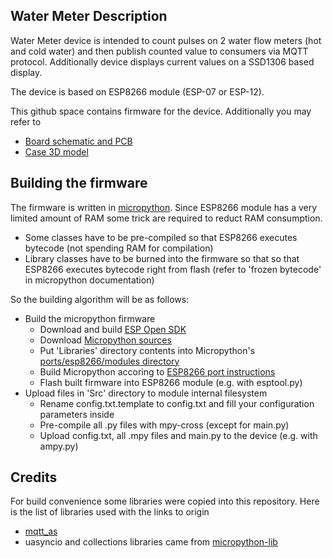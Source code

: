 ## Water Meter Description

Water Meter device is intended to count pulses on 2 water flow meters (hot and cold water) and then publish counted value to consumers via MQTT protocol. Additionally device displays current values on a SSD1306 based display.

The device is based on ESP8266 module (ESP-07 or ESP-12). 

This github space contains firmware for the device. Additionally you may refer to
* [Board schematic and PCB](https://easyeda.com/editor#id=22b1dc7469f045d1a97160dd76647c4c|1b87dd112b7949cfb40f412b40f98e09)
* [Case 3D model](https://cad.onshape.com/documents/5f3dc0e54cb4b2a42d2d7384/v/9ec48c3fd374e797db5aece7/e/e4a4facc97d991164f090cc5)

## Building the firmware

The firmware is written in [micropython](https://github.com/micropython/micropython). Since ESP8266 module has a very limited amount of RAM some trick are required to reduct RAM consumption.
* Some classes have to be pre-compiled so that ESP8266 executes bytecode (not spending RAM for compilation)
* Library classes have to be burned into the firmware so that so that ESP8266 executes bytecode right from flash (refer to 'frozen bytecode' in micropython documentation)

So the building algorithm will be as follows:
* Build the micropython firmware
  * Download and build [ESP Open SDK](https://github.com/pfalcon/esp-open-sdk)
  * Download [Micropython sources](https://github.com/micropython/micropython)
  * Put 'Libraries' directory contents into Micropython's [ports/esp8266/modules directory](https://github.com/micropython/micropython/tree/master/ports/esp8266/modules)
  * Build Micropython accoring to [ESP8266 port instructions](https://github.com/micropython/micropython/tree/master/ports/esp8266)
  * Flash built firmware into ESP8266 module (e.g. with esptool.py)
* Upload files in 'Src' directory to module internal filesystem
  * Rename config.txt.template to config.txt and fill your configuration parameters inside
  * Pre-compile all .py files with mpy-cross (except for main.py)
  * Upload config.txt, all .mpy files and main.py to the device (e.g. with ampy.py)

## Credits

For build convenience some libraries were copied into this repository. Here is the list of libraries used with the links to origin
- [mqtt_as](https://github.com/peterhinch/micropython-mqtt/tree/master/mqtt_as)
- uasyncio and collections libraries came from [micropython-lib](https://github.com/micropython/micropython-lib)